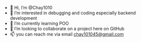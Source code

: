 - 👋 Hi, I’m @Chay1010
- 👀 I’m interested in debugging and coding especially backend development
- 🌱 I’m currently learning POO
- 💞️ I’m looking to collaborate on a project here on GitHub
- 📫 you can reach me via email chay101045@gmail.com

<!---
Chay1010/Chay1010 is a ✨ special ✨ repository because its `README.md` (this file) appears on your GitHub profile.
You can click the Preview link to take a look at your changes.
--->
